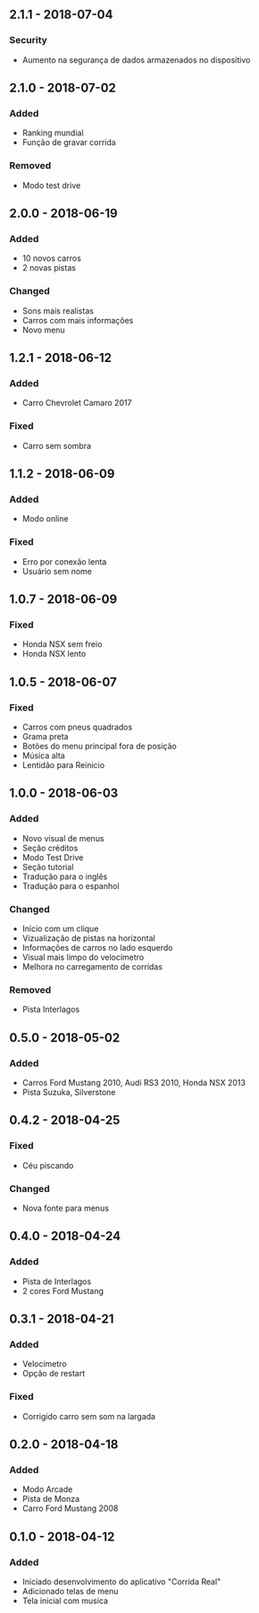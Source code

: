 
## 2.1.1 - 2018-07-04
### Security
- Aumento na segurança de dados armazenados no dispositivo

## 2.1.0 - 2018-07-02
### Added
- Ranking mundial
- Função de gravar corrida

### Removed
- Modo test drive

## 2.0.0 - 2018-06-19
### Added
- 10 novos carros
- 2 novas pistas

### Changed
- Sons mais realistas
- Carros com mais informações
- Novo menu

## 1.2.1 - 2018-06-12
### Added
- Carro Chevrolet Camaro 2017

### Fixed
- Carro sem sombra

## 1.1.2 - 2018-06-09
### Added
- Modo online

### Fixed
- Erro por conexão lenta
- Usuário sem nome

## 1.0.7 - 2018-06-09
### Fixed
- Honda NSX sem freio
- Honda NSX lento

## 1.0.5 - 2018-06-07
### Fixed
- Carros com pneus quadrados
- Grama preta
- Botões do menu principal fora de posição
- Música alta
- Lentidão para Reinicio

## 1.0.0 - 2018-06-03
### Added
- Novo visual de menus
- Seção créditos
- Modo Test Drive
- Seção tutorial
- Tradução para o inglês
- Tradução para o espanhol

### Changed
- Início com um clique
- Vizualização de pistas na horizontal
- Informações de carros no lado esquerdo
- Visual mais limpo do velocímetro 
- Melhora no carregamento de corridas

### Removed
- Pista Interlagos

## 0.5.0 - 2018-05-02
### Added
- Carros Ford Mustang 2010, Audi RS3 2010, Honda NSX 2013
- Pista Suzuka, Silverstone

## 0.4.2 - 2018-04-25
### Fixed
- Céu piscando

### Changed
- Nova fonte para menus

## 0.4.0 - 2018-04-24
### Added
- Pista de Interlagos
- 2 cores Ford Mustang

## 0.3.1 - 2018-04-21
### Added
- Velocímetro
- Opção de restart

### Fixed
- Corrigido carro sem som na largada

## 0.2.0 - 2018-04-18
### Added
- Modo Arcade
- Pista de Monza
- Carro Ford Mustang 2008

## 0.1.0 - 2018-04-12
### Added
- Iniciado desenvolvimento do aplicativo "Corrida Real"
- Adicionado telas de menu
- Tela inicial com musica
